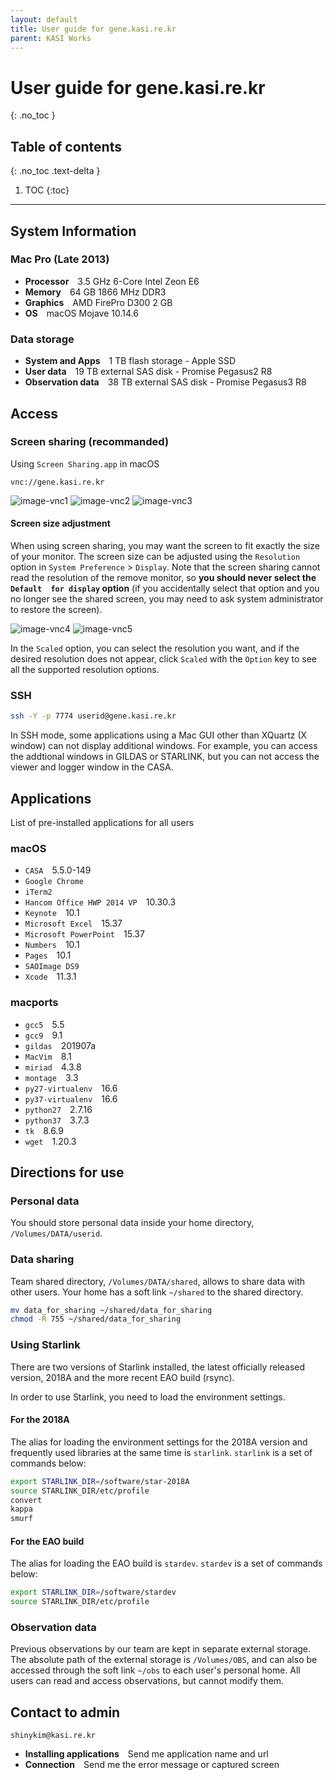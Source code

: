 ```yaml
---
layout: default
title: User guide for gene.kasi.re.kr
parent: KASI Works
---
```


# User guide for gene.kasi.re.kr
{: .no_toc }

## Table of contents
{: .no_toc .text-delta }

1. TOC
{:toc}

---

## System Information

### Mac Pro (Late 2013)
- **Processor**&emsp;3.5 GHz 6-Core Intel Zeon E6
- **Memory**&emsp;64 GB 1866 MHz DDR3
- **Graphics**&emsp;AMD FirePro D300 2 GB
- **OS**&emsp;macOS Mojave 10.14.6

### Data storage
- **System and Apps**&emsp;1 TB flash storage - Apple SSD
- **User data**&emsp;19 TB external SAS disk - Promise Pegasus2 R8
- **Observation data**&emsp;38 TB external SAS disk - Promise Pegasus3 R8

## Access

### Screen sharing (recommanded)

Using `Screen Sharing.app` in macOS

```
vnc://gene.kasi.re.kr
```

![image-vnc1](./images/vnc_01-2.png)
![image-vnc2](./images/vnc_02-2.png)
![image-vnc3](./images/vnc_03-2.png)

#### Screen size adjustment

When using screen sharing, you may want the screen to fit exactly the size of 
your monitor. The screen size can be adjusted using the `Resolution` option in
`System Preference` > `Display`. Note that the screen sharing cannot read the
resolution of the remove monitor, so **you should never select the `Default 
for display` option** (if you accidentally select that option and you no longer 
see the shared screen, you may need to ask system administrator to restore the
screen).

![image-vnc4](./images/vnc_05.png)
![image-vnc5](./images/vnc_06.png)

In the `Scaled` option, you can select the resolution you want, and if the
desired resolution does not appear, click `Scaled` with the `Option` key to see
all the supported resolution options.

### SSH

```bash
ssh -Y -p 7774 userid@gene.kasi.re.kr
```

In SSH mode, some applications using a Mac GUI other than XQuartz (X window)
can not display additional windows.
For example, you can access the addtional windows in GILDAS or STARLINK, 
but you can not access the viewer and logger window in the CASA.

## Applications

List of pre-installed applications for all users

### macOS

- `CASA`&emsp;5.5.0-149
- `Google Chrome`&emsp;
- `iTerm2`&emsp;
- `Hancom Office HWP 2014 VP`&emsp;10.30.3
- `Keynote`&emsp;10.1
- `Microsoft Excel`&emsp;15.37
- `Microsoft PowerPoint`&emsp;15.37
- `Numbers`&emsp;10.1
- `Pages`&emsp;10.1
- `SAOImage DS9`&emsp;
- `Xcode`&emsp;11.3.1

### macports
- `gcc5`&emsp;5.5
- `gcc9`&emsp;9.1
- `gildas`&emsp;201907a
- `MacVim`&emsp;8.1
- `miriad`&emsp;4.3.8
- `montage`&emsp;3.3
- `py27-virtualenv`&emsp;16.6
- `py37-virtualenv`&emsp;16.6
- `python27`&emsp;2.7.16
- `python37`&emsp;3.7.3
- `tk`&emsp;8.6.9
- `wget`&emsp;1.20.3

## Directions for use

### Personal data

You should store personal data inside your home directory, `/Volumes/DATA/userid`.

### Data sharing

Team shared directory, `/Volumes/DATA/shared`, allows to share data with other 
users. Your home has a soft link `~/shared` to the shared directory.

```bash
mv data_for_sharing ~/shared/data_for_sharing
chmod -R 755 ~/shared/data_for_sharing
```

### Using Starlink

There are two versions of Starlink installed, the latest officially released
version, 2018A and the more recent EAO build (rsync).

In order to use Starlink, you need to load the environment settings.

#### For the 2018A

The alias for loading the environment settings for the 2018A version and 
frequently used libraries at the same time is `starlink`. `starlink` is a set of 
commands below:

```bash
export STARLINK_DIR=/software/star-2018A
source STARLINK_DIR/etc/profile
convert
kappa
smurf
```

#### For the EAO build

The alias for loading the EAO build is `stardev`. 
`stardev` is a set of commands below:

```bash
export STARLINK_DIR=/software/stardev
source STARLINK_DIR/etc/profile
```

### Observation data

Previous observations by our team are kept in separate external storage. The 
absolute path of the external storage is `/Volumes/OBS`, and can also be 
accessed through the soft link `~/obs` to each user's personal home. All users 
can read and access observations, but cannot modify them.

## Contact to admin

`shinykim@kasi.re.kr`

- **Installing applications**&emsp;Send me application name and url
- **Connection**&emsp;Send me the error message or captured screen


